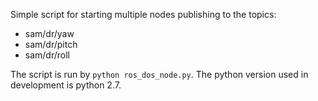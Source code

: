 Simple script for starting multiple nodes publishing to the topics:

- sam/dr/yaw
- sam/dr/pitch
- sam/dr/roll


The script is run by `python ros_dos_node.py`. The python version used in development is python 2.7.
